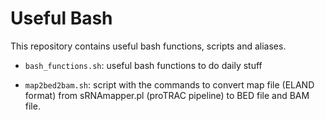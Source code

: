 # Useful Bash

This repository contains useful bash functions, scripts and aliases.

* `bash_functions.sh`: useful bash functions to do daily stuff

* `map2bed2bam.sh`: script with the commands to convert map file (ELAND format) from sRNAmapper.pl (proTRAC pipeline) to BED file and BAM file.

